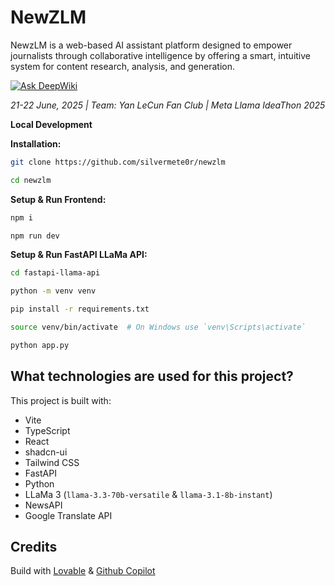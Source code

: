 # NewZLM

NewzLM is a web-based AI assistant platform designed to empower journalists through collaborative intelligence by offering a smart, intuitive system for content research, analysis, and generation. 

[![Ask DeepWiki](https://deepwiki.com/badge.svg)](https://deepwiki.com/silvermete0r/newzlm)

*21-22 June, 2025 |  Team: Yan LeCun Fan Club | Meta Llama IdeaThon 2025*

**Local Development**

**Installation:**

```sh
git clone https://github.com/silvermete0r/newzlm

cd newzlm
```

**Setup & Run Frontend:**

```sh
npm i

npm run dev
```

**Setup & Run FastAPI LLaMa API:**

```sh
cd fastapi-llama-api

python -m venv venv

pip install -r requirements.txt

source venv/bin/activate  # On Windows use `venv\Scripts\activate`

python app.py
```

## What technologies are used for this project?

This project is built with:

- Vite
- TypeScript
- React
- shadcn-ui
- Tailwind CSS
- FastAPI
- Python
- LLaMa 3 (`llama-3.3-70b-versatile` & `llama-3.1-8b-instant`)
- NewsAPI
- Google Translate API

## Credits

Build with [Lovable](https://lovable.dev/) & [Github Copilot](https://github.com/features/copilot)

